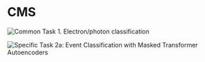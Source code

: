 # CMS

![Common Task 1. Electron/photon classification](https://github.com/Abdelrahman10101/CMS/tree/main/Electron-photon%20classification)

![Specific Task 2a: Event Classification with Masked Transformer Autoencoders](https://github.com/Abdelrahman10101/CMS/tree/main/Event%20Classification%20with%20Masked%20Transformer%20Autoencoders)

